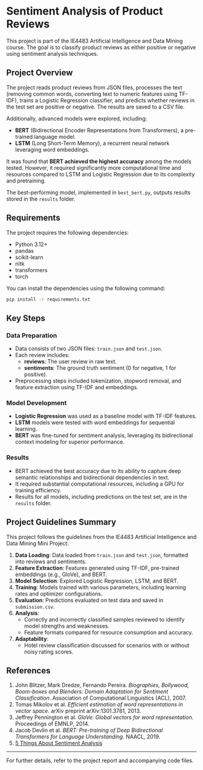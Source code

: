 # Sentiment Analysis of Product Reviews

This project is part of the IE4483 Artificial Intelligence and Data Mining course. The goal is to classify product reviews as either positive or negative using sentiment analysis techniques.

## Project Overview

The project reads product reviews from JSON files, processes the text (removing common words, converting text to numeric features using TF-IDF), trains a Logistic Regression classifier, and predicts whether reviews in the test set are positive or negative. The results are saved to a CSV file.

Additionally, advanced models were explored, including:

- **BERT** (Bidirectional Encoder Representations from Transformers), a pre-trained language model.
- **LSTM** (Long Short-Term Memory), a recurrent neural network leveraging word embeddings.

It was found that **BERT achieved the highest accuracy** among the models tested. However, it required significantly more computational time and resources compared to LSTM and Logistic Regression due to its complexity and pretraining.

The best-performing model, implemented in `best_bert.py`, outputs results stored in the `results` folder.

## Requirements

The project requires the following dependencies:

- Python 3.12+
- pandas
- scikit-learn
- nltk
- transformers
- torch

You can install the dependencies using the following command:

```bash
pip install -r requirements.txt
```

## Key Steps

### Data Preparation

- Data consists of two JSON files: `train.json` and `test.json`.
- Each review includes:
  - **reviews**: The user review in raw text.
  - **sentiments**: The ground truth sentiment (0 for negative, 1 for positive).
- Preprocessing steps included tokenization, stopword removal, and feature extraction using TF-IDF and embeddings.

### Model Development

- **Logistic Regression** was used as a baseline model with TF-IDF features.
- **LSTM** models were tested with word embeddings for sequential learning.
- **BERT** was fine-tuned for sentiment analysis, leveraging its bidirectional context modeling for superior performance.

### Results

- BERT achieved the best accuracy due to its ability to capture deep semantic relationships and bidirectional dependencies in text.
- It required substantial computational resources, including a GPU for training efficiency.
- Results for all models, including predictions on the test set, are in the `results` folder.

## Project Guidelines Summary

This project follows the guidelines from the IE4483 Artificial Intelligence and Data Mining Mini Project:

1. **Data Loading**: Data loaded from `train.json` and `test.json`, formatted into reviews and sentiments.
2. **Feature Extraction**: Features generated using TF-IDF, pre-trained embeddings (e.g., GloVe), and BERT.
3. **Model Selection**: Explored Logistic Regression, LSTM, and BERT.
4. **Training**: Models trained with various parameters, including learning rates and optimizer configurations.
5. **Evaluation**: Predictions evaluated on test data and saved in `submission.csv`.
6. **Analysis**:
   - Correctly and incorrectly classified samples reviewed to identify model strengths and weaknesses.
   - Feature formats compared for resource consumption and accuracy.
7. **Adaptability**:
   - Hotel review classification discussed for scenarios with or without noisy rating scores.

## References

1. John Blitzer, Mark Dredze, Fernando Pereira. *Biographies, Bollywood, Boom-boxes and Blenders: Domain Adaptation for Sentiment Classification*. Association of Computational Linguistics (ACL), 2007.
2. Tomas Mikolov et al. *Efficient estimation of word representations in vector space*. arXiv preprint arXiv:1301.3781, 2013.
3. Jeffrey Pennington et al. *GloVe: Global vectors for word representation*. Proceedings of EMNLP, 2014.
4. Jacob Devlin et al. *BERT: Pre-training of Deep Bidirectional Transformers for Language Understanding*. NAACL, 2019.
5. [5 Things About Sentiment Analysis](https://www.kdnuggets.com/2018/03/5-things-sentiment-analysis-classification.html)

---

For further details, refer to the project report and accompanying code files.

